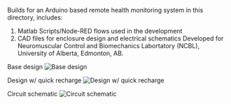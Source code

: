Builds for an Arduino based remote health monitoring system in this directory, includes:
1. Matlab Scripts/Node-RED flows used in the development
2. CAD files for enclosure design and electrical schematics
Developed for Neuromuscular Control and Biomechanics Labortatory (NCBL), University of Alberta, Edmonton, AB.  

Base design
![Base design](https://user-images.githubusercontent.com/47722928/127227931-13f5d389-3cac-4aa3-b7eb-a8875025f350.png)

Design w/ quick recharge
![Design w/ quick recharge](https://user-images.githubusercontent.com/47722928/127227928-a41ef067-25a1-4e16-8d3d-6a198029d767.png)

Circuit schematic
![Circuit schematic](https://user-images.githubusercontent.com/47722928/127227932-acaf055c-5dc1-4abc-bdbc-b780ca42f85a.png)

